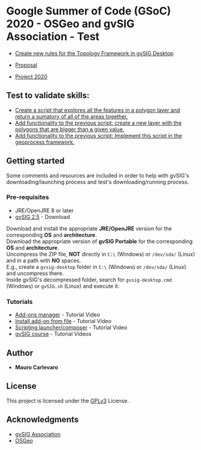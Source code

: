 # Google Summer of Code (GSoC) 2020 - OSGeo and gvSIG Association - Test

* [Create new rules for the Topology Framework in gvSIG Desktop](https://wiki.osgeo.org/wiki/GvSIG_GSoC_2020_Ideas)

* [Proposal](https://docs.google.com/document/d/1C1oMw4VatlqUhN8V-QtOtcCz5Sc7TUbHh1xVdcm-4J8/)

* [Project 2020](https://github.com/Maureque/GSoC2020-topology-osgeo-gvsig/wiki)

## Test to validate skills:
* [Create a script that explores all the features in a polygon layer and return a sumatory of all of the areas together.](https://github.com/Maureque/GSoC-2020/blob/master/sumatoriaAreas_1.py)
* [Add functionality to the previous script: create a new layer with the polygons that are bigger than a given value.](https://github.com/Maureque/GSoC-2020/blob/master/layerPolygonsbiggerthan.py)
* [Add functionality to the previous script: Implement this script in the geoprocess framework.](https://github.com/Maureque/GSoC-2020/blob/master/testEntrega.py)

## Getting started

Some comments and resources are included in order to help with gvSIG's downloading/launching process and test's downloading/running process.

### Pre-requisites

* JRE/OpenJRE 8 or later
* [gvSIG 2.5](http://www.gvsig.com/en/products/gvsig-desktop/downloads) - Download

Download and install the appropriate **JRE/OpenJRE** version for the corresponding **OS** and **architecture**.  
Download the appropriate version of **gvSIG Portable** for the corresponding **OS** and **architecture**.  
Uncompress the ZIP file, **NOT** directly in ```C:\``` (Windows) or ```/dev/sda/``` (Linux) and in a path with **NO** spaces.  
E.g., create a ```gvsig-desktop``` folder in ```C:\``` (Windows) or ```/dev/sda/``` (Linux) and uncompress there.  
Inside gvSIG's decompressed folder, search for ```gvsig-desktop.cmd``` (Windows) or ```gvSIG.sh``` (Linux) and execute it.

### Tutorials

* [Add-ons manager](https://www.youtube.com/watch?v=PrGhD9qm8ok) - Tutorial Video
* [Install add-on from file](https://www.youtube.com/watch?v=2kcNanjW5Y8) - Tutorial Video
* [Scripting launcher/composer](https://www.youtube.com/watch?v=ea5ZjpIEHaE) - Tutorial Video
* [gvSIG course](https://www.youtube.com/playlist?list=PLTwZbMzUIxFINjiceQ4yTauymW9d0jYVh) - Tutorial Videos

## Author

* **Mauro Carlevaro**

## License

This project is licensed under the [GPLv3](LICENSE) License.
## Acknowledgments

* [gvSIG Association](http://www.gvsig.com/es)
* [OSGeo](https://www.osgeo.org/)
